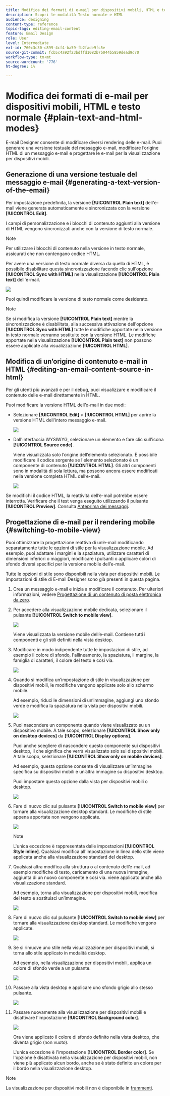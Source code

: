 ```yaml
---
title: Modifica dei formati di e-mail per dispositivi mobili, HTML e testo normale
description: Scopri le modalità Testo normale e HTML
audience: designing
content-type: reference
topic-tags: editing-email-content
feature: Email Design
role: User
level: Intermediate
exl-id: 760c3c30-c899-4cf4-ba59-fb2fade9fc5e
source-git-commit: fcb5c4a92f23bdffd1082b7b044b5859dead9d70
workflow-type: tm+mt
source-wordcount: '776'
ht-degree: 1%

---
```


# Modifica dei formati di e-mail per dispositivi mobili, HTML e testo normale {#plain-text-and-html-modes}

E-mail Designer consente di modificare diversi rendering delle e-mail. Puoi generare una versione testuale del messaggio e-mail, modificare l’origine HTML di un messaggio e-mail e progettare le e-mail per la visualizzazione per dispositivi mobili.

## Generazione di una versione testuale del messaggio e-mail {#generating-a-text-version-of-the-email}

Per impostazione predefinita, la versione **[!UICONTROL Plain text]** dell&#39;e-mail viene generata automaticamente e sincronizzata con la versione **[!UICONTROL Edit]**.

I campi di personalizzazione e i blocchi di contenuto aggiunti alla versione di HTML vengono sincronizzati anche con la versione di testo normale.

>[!NOTE]
>
>Per utilizzare i blocchi di contenuto nella versione in testo normale, assicurati che non contengano codice HTML.

Per avere una versione di testo normale diversa da quella di HTML, è possibile disabilitare questa sincronizzazione facendo clic sull&#39;opzione **[!UICONTROL Sync with HTML]** nella visualizzazione **[!UICONTROL Plain text]** dell&#39;e-mail.

![](assets/email_designer_textversion.png)

Puoi quindi modificare la versione di testo normale come desiderato.

>[!NOTE]
>
>Se si modifica la versione **[!UICONTROL Plain text]** mentre la sincronizzazione è disabilitata, alla successiva attivazione dell&#39;opzione **[!UICONTROL Sync with HTML]** tutte le modifiche apportate nella versione in testo normale verranno sostituite con la versione HTML. Le modifiche apportate nella visualizzazione **[!UICONTROL Plain text]** non possono essere applicate alla visualizzazione **[!UICONTROL HTML]**.

## Modifica di un’origine di contenuto e-mail in HTML {#editing-an-email-content-source-in-html}

Per gli utenti più avanzati e per il debug, puoi visualizzare e modificare il contenuto delle e-mail direttamente in HTML.

Puoi modificare la versione HTML dell’e-mail in due modi:

* Selezionare **[!UICONTROL Edit]** > **[!UICONTROL HTML]** per aprire la versione HTML dell&#39;intero messaggio e-mail.

  ![](assets/email_designer_html1.png)

* Dall&#39;interfaccia WYSIWYG, selezionare un elemento e fare clic sull&#39;icona **[!UICONTROL Source code]**.

  Viene visualizzata solo l’origine dell’elemento selezionato. È possibile modificare il codice sorgente se l&#39;elemento selezionato è un componente di contenuto **[!UICONTROL HTML]**. Gli altri componenti sono in modalità di sola lettura, ma possono ancora essere modificati nella versione completa HTML dell’e-mail.

  ![](assets/email_designer_html2.png)

Se modifichi il codice HTML, la reattività dell’e-mail potrebbe essere interrotta. Verificare che il test venga eseguito utilizzando il pulsante **[!UICONTROL Preview]**. Consulta [Anteprima dei messaggi](../../sending/using/previewing-messages.md).

## Progettazione di e-mail per il rendering mobile {#switching-to-mobile-view}

Puoi ottimizzare la progettazione reattiva di un’e-mail modificando separatamente tutte le opzioni di stile per la visualizzazione mobile. Ad esempio, puoi adattare i margini e la spaziatura, utilizzare caratteri di dimensioni inferiori o maggiori, modificare i pulsanti o applicare colori di sfondo diversi specifici per la versione mobile dell’e-mail.

Tutte le opzioni di stile sono disponibili nella vista per dispositivi mobili. Le impostazioni di stile di E-mail Designer sono già presenti in questa pagina.

1. Crea un messaggio e-mail e inizia a modificare il contenuto. Per ulteriori informazioni, vedere [Progettazione di un contenuto di posta elettronica da zero](../../designing/using/designing-from-scratch.md#designing-an-email-content-from-scratch).
1. Per accedere alla visualizzazione mobile dedicata, selezionare il pulsante **[!UICONTROL Switch to mobile view]**.

   ![](assets/email_designer_mobile_view_switch.png)

   Viene visualizzata la versione mobile dell’e-mail. Contiene tutti i componenti e gli stili definiti nella vista desktop.

1. Modificare in modo indipendente tutte le impostazioni di stile, ad esempio il colore di sfondo, l&#39;allineamento, la spaziatura, il margine, la famiglia di caratteri, il colore del testo e così via.

   ![](assets/email_designer_mobile_view.png)

1. Quando si modifica un’impostazione di stile in visualizzazione per dispositivi mobili, le modifiche vengono applicate solo allo schermo mobile.

   Ad esempio, riduci le dimensioni di un’immagine, aggiungi uno sfondo verde e modifica la spaziatura nella vista per dispositivi mobili.

   ![](assets/email_designer_mobile_view_change.png)

1. Puoi nascondere un componente quando viene visualizzato su un dispositivo mobile. A tale scopo, selezionare **[!UICONTROL Show only on desktop devices]** da **[!UICONTROL Display options]**.

   Puoi anche scegliere di nascondere questo componente sui dispositivi desktop, il che significa che verrà visualizzato solo sui dispositivi mobili. A tale scopo, selezionare **[!UICONTROL Show only on mobile devices]**.

   Ad esempio, questa opzione consente di visualizzare un’immagine specifica su dispositivi mobili e un’altra immagine su dispositivi desktop.

   Puoi impostare questa opzione dalla vista per dispositivi mobili o desktop.

   ![](assets/email_designer_mobile_hide.png)

1. Fare di nuovo clic sul pulsante **[!UICONTROL Switch to mobile view]** per tornare alla visualizzazione desktop standard. Le modifiche di stile appena apportate non vengono applicate.

   ![](assets/email_designer_mobile_view_desktop_no-change.png)

   >[!NOTE]
   >
   >L&#39;unica eccezione è rappresentata dalle impostazioni **[!UICONTROL Style inline]**. Qualsiasi modifica all&#39;impostazione in linea dello stile viene applicata anche alla visualizzazione standard del desktop.

1. Qualsiasi altra modifica alla struttura o al contenuto dell’e-mail, ad esempio modifiche di testo, caricamento di una nuova immagine, aggiunta di un nuovo componente e così via. viene applicato anche alla visualizzazione standard.

   Ad esempio, torna alla visualizzazione per dispositivi mobili, modifica del testo e sostituisci un’immagine.

   ![](assets/email_designer_mobile_view_change_content.png)

1. Fare di nuovo clic sul pulsante **[!UICONTROL Switch to mobile view]** per tornare alla visualizzazione desktop standard. Le modifiche vengono applicate.

   ![](assets/email_designer_mobile_view_desktop_content-change.png)

1. Se si rimuove uno stile nella visualizzazione per dispositivi mobili, si torna allo stile applicato in modalità desktop.

   Ad esempio, nella visualizzazione per dispositivi mobili, applica un colore di sfondo verde a un pulsante.

   ![](assets/email_designer_mobile_view_background_mobile.png)

1. Passare alla vista desktop e applicare uno sfondo grigio allo stesso pulsante.

   ![](assets/email_designer_mobile_view_background_desktop.png)

1. Passare nuovamente alla visualizzazione per dispositivi mobili e disattivare l&#39;impostazione **[!UICONTROL Background color]**.

   ![](assets/email_designer_mobile_view_background_mobile_disabled.png)

   Ora viene applicato il colore di sfondo definito nella vista desktop, che diventa grigio (non vuoto).

   L&#39;unica eccezione è l&#39;impostazione **[!UICONTROL Border color]**. Se l&#39;opzione è disattivata nella visualizzazione per dispositivi mobili, non viene più applicato alcun bordo, anche se è stato definito un colore per il bordo nella visualizzazione desktop.

>[!NOTE]
>
>La visualizzazione per dispositivi mobili non è disponibile in [frammenti](../../designing/using/using-reusable-content.md#about-fragments).
